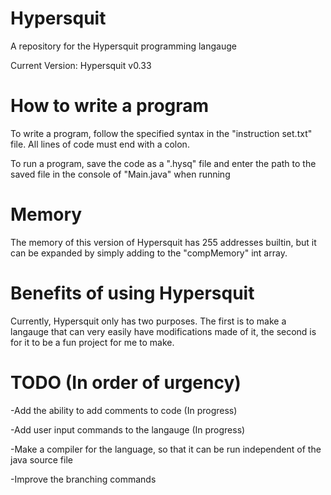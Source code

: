# Hypersquit
A repository for the Hypersquit programming langauge

Current Version: Hypersquit v0.33

# How to write a program
To write a program, follow the specified syntax in the "instruction set.txt" file. All lines of code must end with a colon.

To run a program, save the code as a ".hysq" file and enter the path to the saved file in the console of "Main.java" when running

# Memory
The memory of this version of Hypersquit has 255 addresses builtin, but it can be expanded by simply adding to the "compMemory" int array.

# Benefits of using Hypersquit
Currently, Hypersquit only has two purposes.
The first is to make a langauge that can very easily have modifications made of it, the second is for it to be a fun project for me to make.

# TODO (In order of urgency)
-Add the ability to add comments to code (In progress)

-Add user input commands to the langauge (In progress)

-Make a compiler for the language, so that it can be run independent of the java source file

-Improve the branching commands
